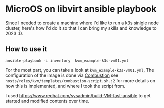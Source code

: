 # MicroOS on libvirt ansible playbook

Since I needed to create a machine where I'd like to run a k3s sinlgle node cluster, here's how I'd do it so that
I can bring my skills and knowledge to 2023 :D.

## How to use it

`ansible-playbook -i inventory  kvm_example-k3s-vm01.yml`

For the most part, you can take a look at `kvm_example-k3s-vm01.yml`, The configuration of the image is done via
[Combustion](https://en.opensuse.org/Portal:MicroOS/Combustion) see `hosts/roles/kvm/templates/combustion-script.sh.j2`
for more details on how this is implemented, and where I took the script from.

I used https://www.redhat.com/sysadmin/build-VM-fast-ansible to get started and modified contents over time.
